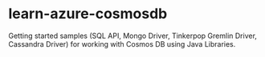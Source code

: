 # learn-azure-cosmosdb
Getting started samples (SQL API, Mongo Driver, Tinkerpop Gremlin Driver, Cassandra Driver) for working with Cosmos DB using Java Libraries. 
